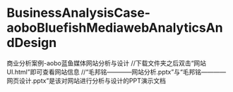 # BusinessAnalysisCase-aoboBluefishMediawebAnalyticsAndDesign
商业分析案例-aobo蓝鱼媒体网站分析与设计
//下载文件夹之后双击“网站UI.html”即可查看网站信息
//“毛邦铭————网站分析.pptx”与“毛邦铭————网页设计.pptx”是该对网站进行分析与设计的PPT演示文档
